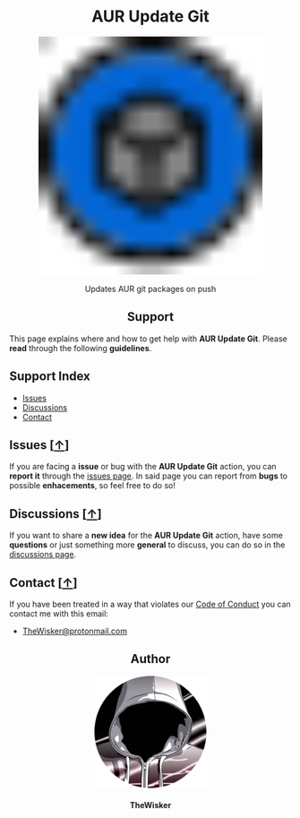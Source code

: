 <h1 align="center">AUR Update Git</h1>
<div align="center">
    <a href="https://github.com/TheWisker/aur-update-git">
        <img width="400" src="./assets/logo.svg">
    </a>
</div>
<p align="center">Updates AUR git packages on push</p>

<h2 align="center">Support</h2>

This page explains where and how to get help with **AUR Update Git**.
Please **read** through the following **guidelines**.

## Support Index

- [Issues][issues-hook]
- [Discussions][discussions-hook]
- [Contact][contact-hook]

## Issues [[↑][index]]

If you are facing a **issue** or bug with the **AUR Update Git** action, you can **report it** through the [issues page][issues].
In said page you can report from **bugs** to possible **enhacements**, so feel free to do so!

## Discussions [[↑][index]]

If you want to share a **new idea** for the **AUR Update Git** action, have some **questions** or just something more **general** to discuss, you can do so in the [discussions page][discussions].

## Contact [[↑][index]]

If you have been treated in a way that violates our [Code of Conduct][coc] you can contact me with this email:

- TheWisker@protonmail.com

<h2 align="center">Author</h2>
<div align="center">
    <a href="https://github.com/TheWisker">
        <img width="200" height="200" src="./assets/profile.png"></img>
    </a>
</div>
<h4 align="center">TheWisker</h4>

[index]: https://github.com/TheWisker/aur-update-git/blob/master/SUPPORT.md#support-index
[issues-hook]: https://github.com/TheWisker/aur-update-git/blob/master/SUPPORT.md#issues-
[discussions-hook]: https://github.com/TheWisker/aur-update-git/blob/master/SUPPORT.md#discussions-
[contact-hook]: https://github.com/TheWisker/aur-update-git/blob/master/SUPPORT.md#contact-
[issues]: https://github.com/TheWisker/aur-update-git/issues
[discussions]: https://github.com/TheWisker/aur-update-git/discussions
[coc]: ./.github/CODE_OF_CONDUCT.md